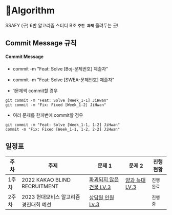 # 🌱Algorithm
SSAFY (구) 6반 알고리즘 스터디 B조 **`주간 과제`** 올려두는 곳!

## Commit Message 규칙

#### Commit Message

- commit -m "Feat: Solve [Boj-문제번호] 제출자"

- commit -m "Feat: Solve [SWEA-문제번호] 제출자"

- 1문제씩 commit할 경우

```
git commit -m "Feat: Solve [Week_1-1] JiHwan"
git commit -m "Fix: Fixed [Week_1-2] JiHwan"
```

- 여러 문제를 한꺼번에 commit할 경우

```
git commit -m "Feat: Solve [Week_1-1, 1-2] JiHwan"
commit -m "Fix: Fixed [Week_1-1, 1-2, 2-2] JiHwan"
```

## 일정표

| **주차** | **주제**          | **문제 1**                                                   | **문제 2**                                                   | **진행 현황** |
| -------- | ------------------- | ------------------------------------------------------------ | ------------------------------------------------------------ | ------------- |
| 1주차    | 2022 KAKAO BLIND RECRUITMENT | [파괴되지 않은 건물 LV.3](https://school.programmers.co.kr/learn/courses/30/lessons/92344) |  [양과 늑대 LV.3](https://school.programmers.co.kr/learn/courses/30/lessons/92343) | `진행 완료`   |
| 2주차    | 2023 현대모비스 알고리즘 경진대회 예선 | [상담원 인원 Lv.3](https://school.programmers.co.kr/learn/courses/30/lessons/214288) |  | `진행 중`   |

